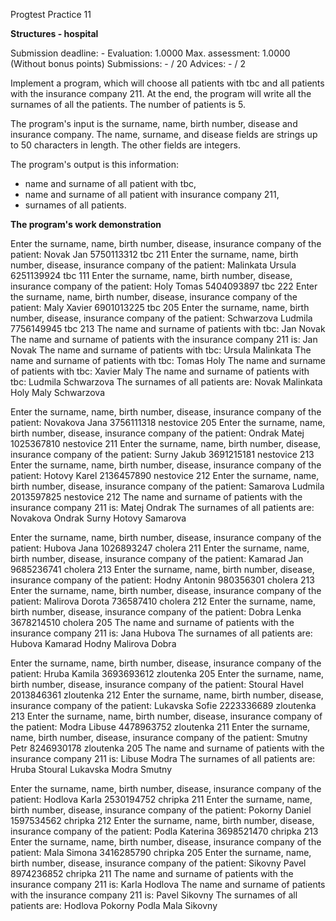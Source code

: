 Progtest Practice 11

**Structures - hospital**

Submission deadline: -
Evaluation:	1.0000
Max. assessment: 1.0000 (Without bonus points)
Submissions: - / 20
Advices: - / 2

Implement a program, which will choose all patients with tbc and all patients with the insurance company 211. At the end, the program will write all the surnames of all the patients. The number of patients is 5.

The program's input is the surname, name, birth number, disease and insurance company. The name, surname, and disease fields are strings up to 50 characters in length. The other fields are integers.

The program's output is this information:

- name and surname of all patient with tbc,
- name and surname of all patient with insurance company 211,
- surnames of all patients.

**The program's work demonstration**

Enter the surname, name, birth number, disease, insurance company of the patient:
Novak Jan 5750113312 tbc 211
Enter the surname, name, birth number, disease, insurance company of the patient:
Malinkata Ursula 6251139924 tbc 111
Enter the surname, name, birth number, disease, insurance company of the patient:
Holy Tomas 5404093897 tbc 222
Enter the surname, name, birth number, disease, insurance company of the patient:
Maly Xavier 6901013225 tbc 205
Enter the surname, name, birth number, disease, insurance company of the patient:
Schwarzova Ludmila 7756149945 tbc 213
The name and surname of patients with tbc:
Jan Novak
The name and surname of patients with the insurance company 211 is:
Jan Novak
The name and surname of patients with tbc:
Ursula Malinkata
The name and surname of patients with tbc:
Tomas Holy
The name and surname of patients with tbc:
Xavier Maly
The name and surname of patients with tbc:
Ludmila Schwarzova
The surnames of all patients are:
Novak
Malinkata
Holy
Maly
Schwarzova


Enter the surname, name, birth number, disease, insurance company of the patient:
Novakova Jana  3756111318 nestovice 205
Enter the surname, name, birth number, disease, insurance company of the patient:
Ondrak Matej 1025367810 nestovice 211
Enter the surname, name, birth number, disease, insurance company of the patient:
Surny Jakub 3691215181 nestovice 213
Enter the surname, name, birth number, disease, insurance company of the patient:
Hotovy Karel 2136457890 nestovice 212
Enter the surname, name, birth number, disease, insurance company of the patient:
Samarova Ludmila 2013597825 nestovice 212
The name and surname of patients with the insurance company 211 is:
Matej Ondrak
The surnames of all patients are:
Novakova
Ondrak
Surny
Hotovy
Samarova


Enter the surname, name, birth number, disease, insurance company of the patient:
Hubova Jana 1026893247 cholera 211
Enter the surname, name, birth number, disease, insurance company of the patient:
Kamarad Jan 9685236741 cholera 213
Enter the surname, name, birth number, disease, insurance company of the patient:
Hodny Antonin 980356301 cholera 213
Enter the surname, name, birth number, disease, insurance company of the patient:
Malirova Dorota 736587410 cholera 212
Enter the surname, name, birth number, disease, insurance company of the patient:
Dobra Lenka 3678214510 cholera 205
The name and surname of patients with the insurance company 211 is:
Jana Hubova
The surnames of all patients are:
Hubova
Kamarad
Hodny
Malirova
Dobra


Enter the surname, name, birth number, disease, insurance company of the patient:
Hruba Kamila 3693693612 zloutenka 205
Enter the surname, name, birth number, disease, insurance company of the patient:
Stoural Havel 2013846361 zloutenka 212
Enter the surname, name, birth number, disease, insurance company of the patient:
Lukavska Sofie 2223336689 zloutenka 213
Enter the surname, name, birth number, disease, insurance company of the patient:
Modra Libuse 4478963752 zloutenka 211
Enter the surname, name, birth number, disease, insurance company of the patient:
Smutny Petr 8246930178 zloutenka 205
The name and surname of patients with the insurance company 211 is:
Libuse Modra
The surnames of all patients are:
Hruba
Stoural
Lukavska
Modra
Smutny


Enter the surname, name, birth number, disease, insurance company of the patient:
Hodlova Karla 2530194752 chripka 211
Enter the surname, name, birth number, disease, insurance company of the patient:
Pokorny Daniel 1597534562 chripka 212
Enter the surname, name, birth number, disease, insurance company of the patient:
Podla Katerina 3698521470 chripka 213
Enter the surname, name, birth number, disease, insurance company of the patient:
Mala Simona 3416285790 chripka 205
Enter the surname, name, birth number, disease, insurance company of the patient:
Sikovny Pavel 8974236852 chripka 211
The name and surname of patients with the insurance company 211 is:
Karla Hodlova
The name and surname of patients with the insurance company 211 is:
Pavel Sikovny
The surnames of all patients are:
Hodlova
Pokorny
Podla
Mala
Sikovny
